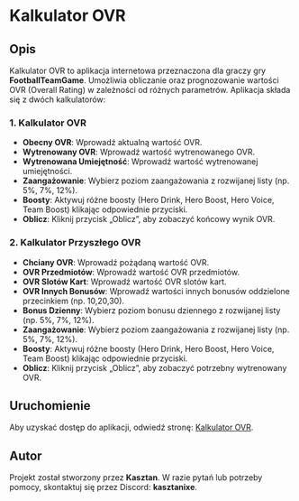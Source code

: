 # Kalkulator OVR

## Opis

Kalkulator OVR to aplikacja internetowa przeznaczona dla graczy gry **FootballTeamGame**. Umożliwia obliczanie oraz prognozowanie wartości OVR (Overall Rating) w zależności od różnych parametrów. Aplikacja składa się z dwóch kalkulatorów:

### 1. Kalkulator OVR

- **Obecny OVR**: Wprowadź aktualną wartość OVR.
- **Wytrenowany OVR**: Wprowadź wartość wytrenowanego OVR.
- **Wytrenowana Umiejętność**: Wprowadź wartość wytrenowanej umiejętności.
- **Zaangażowanie**: Wybierz poziom zaangażowania z rozwijanej listy (np. 5%, 7%, 12%).
- **Boosty**: Aktywuj różne boosty (Hero Drink, Hero Boost, Hero Voice, Team Boost) klikając odpowiednie przyciski.
- **Oblicz**: Kliknij przycisk „Oblicz”, aby zobaczyć końcowy wynik OVR.

### 2. Kalkulator Przyszłego OVR

- **Chciany OVR**: Wprowadź pożądaną wartość OVR.
- **OVR Przedmiotów**: Wprowadź wartość OVR przedmiotów.
- **OVR Slotów Kart**: Wprowadź wartość OVR slotów kart.
- **OVR Innych Bonusów**: Wprowadź wartości innych bonusów oddzielone przecinkiem (np. 10,20,30).
- **Bonus Dzienny**: Wybierz poziom bonusu dziennego z rozwijanej listy (np. 5%, 7%, 12%).
- **Zaangażowanie**: Wybierz poziom zaangażowania z rozwijanej listy (np. 5%, 7%, 12%).
- **Boosty**: Aktywuj różne boosty (Hero Drink, Hero Boost, Hero Voice, Team Boost) klikając odpowiednie przyciski.
- **Oblicz**: Kliknij przycisk „Oblicz”, aby zobaczyć potrzebny wytrenowany OVR.

## Uruchomienie

Aby uzyskać dostęp do aplikacji, odwiedź stronę: [Kalkulator OVR](https://kasztanixe.github.io/Kalkulator-OVR).

## Autor

Projekt został stworzony przez **Kasztan**. W razie pytań lub potrzeby pomocy, skontaktuj się przez Discord: **kasztanixe**. 
